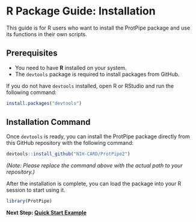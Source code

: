 R Package Guide: Installation
================

This guide is for R users who want to install the ProtPipe package and
use its functions in their own scripts.

## Prerequisites

- You need to have **R** installed on your system.
- The `devtools` package is required to install packages from GitHub.

If you do not have `devtools` installed, open R or RStudio and run the
following command:

``` r
install.packages("devtools")
```

## Installation Command

Once `devtools` is ready, you can install the ProtPipe package directly
from this GitHub repository with the following command:

``` r
devtools::install_github("NIH-CARD/ProtPipe2")
```

*(Note: Please replace the command above with the actual path to your
repository.)*

After the installation is complete, you can load the package into your R
session to start using it.

``` r
library(ProtPipe)
```

**Next Step: [Quick Start Example](./R-Package-Guide-2-Quick-Start)**
